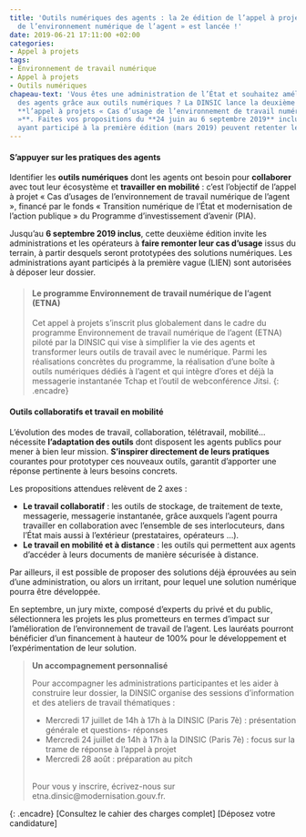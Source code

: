```yaml
---
title: 'Outils numériques des agents : la 2e édition de l’appel à projet « Cas d’usage
  de l’environnement numérique de l’agent » est lancée !'
date: 2019-06-21 17:11:00 +02:00
categories:
- Appel à projets
tags:
- Environnement de travail numérique
- Appel à projets
- Outils numériques
chapeau-text: 'Vous êtes une administration de l’État et souhaitez améliorer le quotidien
  des agents grâce aux outils numériques ? La DINSIC lance la deuxième édition de
  **l’appel à projets « Cas d’usage de l’environnement de travail numérique de l’agent
  »**. Faites vos propositions du **24 juin au 6 septembre 2019** inclus. Les administrations
  ayant participé à la première édition (mars 2019) peuvent retenter leur chance ! '
---
```


#### S’appuyer sur les pratiques des agents

Identifier les **outils numériques** dont les agents ont besoin pour **collaborer** avec tout leur écosystème et **travailler en mobilité** : c’est l’objectif de l’appel à projet « Cas d’usages de l’environnement de travail numérique de l’agent », financé par le fonds « Transition numérique de l’État et modernisation de l’action publique » du Programme d’investissement d’avenir (PIA). 

Jusqu’au **6 septembre 2019 inclus**, cette deuxième édition invite les administrations et les opérateurs à **faire remonter leur cas d’usage** issus du terrain, à partir desquels seront prototypées des solutions numériques. Les administrations ayant participés à la première vague (LIEN) sont autorisées à déposer leur dossier. 

> #### Le programme Environnement de travail numérique de l’agent (ETNA)
> Cet appel à projets s’inscrit plus globalement dans le cadre du programme Environnement de travail numérique de l’agent (ETNA) piloté par la DINSIC qui vise à simplifier la vie des agents et transformer leurs outils de travail avec le numérique. Parmi les réalisations concrètes du programme, la réalisation d’une boîte à outils numériques dédiés à l’agent et qui intègre d’ores et déjà la messagerie instantanée Tchap et l’outil de webconférence Jitsi.
{: .encadre}

#### Outils collaboratifs et travail en mobilité

L’évolution des modes de travail, collaboration, télétravail, mobilité… nécessite **l’adaptation des outils** dont disposent les agents publics pour mener à bien leur mission. **S’inspirer directement de leurs pratiques** courantes pour prototyper ces nouveaux outils, garantit d’apporter une réponse pertinente à leurs besoins concrets. 

Les propositions attendues relèvent de 2 axes :
<br>
* **Le travail collaboratif** : les outils de stockage, de traitement de texte, messagerie, messagerie instantanée, grâce auxquels l’agent pourra travailler en collaboration avec l’ensemble de ses interlocuteurs, dans l’État mais aussi à l’extérieur (prestataires, opérateurs …). 
* **Le travail en mobilité et à distance** : les outils qui permettent aux agents d’accéder à leurs documents de manière sécurisée à distance. 

Par ailleurs, il est possible de proposer des solutions déjà éprouvées au sein d’une administration, ou alors un irritant, pour lequel une solution numérique pourra être développée. 

En septembre, un jury mixte, composé d’experts du privé et du public, sélectionnera les projets les plus prometteurs en termes d’impact sur l’amélioration de l’environnement de travail de l’agent. Les lauréats pourront bénéficier d’un financement à hauteur de 100% pour le développement et l’expérimentation de leur solution. 

> **Un accompagnement personnalisé**
> 
> Pour accompagner les administrations participantes et les aider à construire leur dossier, la DINSIC organise des sessions d’information et des ateliers de travail thématiques :
> <br>
> * Mercredi 17 juillet de 14h à 17h à la DINSIC (Paris 7è) : présentation générale et questions- réponses
> * Mercredi 24 juillet de 14h à 17h à la DINSIC (Paris 7è) : focus sur la trame de réponse à l’appel à projet
> * Mercredi 28 août : préparation au pitch
> <br>
> Pour vous y inscrire, écrivez-nous sur etna.dinsic@modernisation.gouv.fr.
{: .encadre}
[Consultez le cahier des charges complet]
[Déposez votre candidature]
